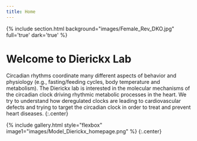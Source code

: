 ```yaml
---
title: Home
---
```

{% include section.html background="images/Female_Rev_DKO.jpg" full='true' dark='true' %}

#  Welcome to Dierickx Lab

Circadian rhythms coordinate many different aspects of behavior and physiology (e.g., fasting/feeding cycles, body temperature and metabolism). The Dierickx lab is interested in the molecular mechanisms of the circadian clock driving rhythmic metabolic processes in the heart. We try to understand how deregulated clocks are leading to cardiovascular defects and trying to target the circadian clock in order to treat and prevent heart diseases.
{:.center}

{% include gallery.html style="flexbox" image1="images/Model_Dierickx_homepage.png" %}
{:.center}


